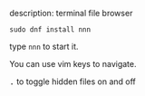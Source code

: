 description: terminal file browser

```
sudo dnf install nnn
```

type `nnn` to start it.

You can use vim keys to navigate.

<kbd>.</kbd> to toggle hidden files on and off
